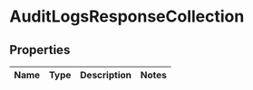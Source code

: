 # AuditLogsResponseCollection

## Properties
Name | Type | Description | Notes
------------ | ------------- | ------------- | -------------
